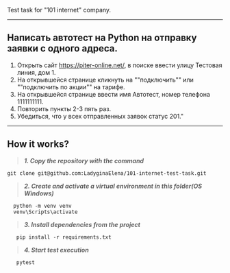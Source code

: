 Test task for "101 internet" company.

---
## Написать автотест на Python на отправку заявки с одного адреса. ##
1. Открыть сайт https://piter-online.net/, в поиске ввести улицу Тестовая линия, дом 1. 
2. На открывшейся странице кликнуть на ""подключить"" или ""подключить по акции"" на тарифе. 
3. На открывшейся странице ввести имя Автотест, номер телефона 1111111111. 
4. Повторить пункты 2-3 пять раз.
5. Убедиться, что у всех отправленных заявок статус 201."

---
##  How it works? ##
> ***1. Copy the repository with the command***

    git clone git@github.com:LadyginaElena/101-internet-test-task.git

> ***2. Create and activate a virtual environment in this folder(OS Windows)***

      python -m venv venv
      venv\Scripts\activate
> 
> ***3. Install dependencies from the project***
      
       pip install -r requirements.txt
      
> ***4. Start test execution***
      
       pytest


    

